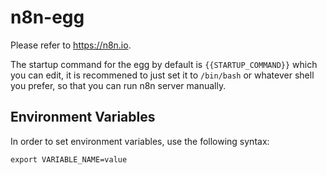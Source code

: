 # n8n-egg

Please refer to https://n8n.io.

The startup command for the egg by default is `{{STARTUP_COMMAND}}` which you can edit, it is recommened to just set it to `/bin/bash` or whatever shell you prefer, so that you can run n8n server manually.

## Environment Variables

In order to set environment variables, use the following syntax:

```
export VARIABLE_NAME=value
```
